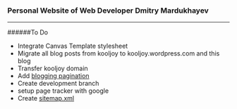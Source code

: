 ### Personal Website of Web Developer Dmitry Mardukhayev 

---


######To Do
* Integrate Canvas Template stylesheet
* Migrate all blog posts from kooljoy to kooljoy.wordpress.com and this blog
* Transfer kooljoy domain
* Add [blogging pagination](http://jmcglone.com/guides/github-pages/)
* Create development branch
* setup page tracker with google
* Create [sitemap.xml](http://jmcglone.com/guides/github-pages/)

